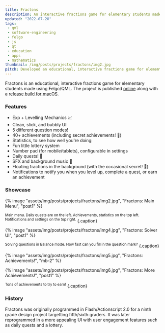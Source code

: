 ```yaml
---
title: Fractons
description: An interactive fractions game for elementary students made using Felgo/QML.
updated: "2022-07-28"
tags:
 - qml
 - software-engineering
 - felgo
 - js
 - qt
 - education
 - apps
 - mathematics
thumbnail: /img/posts/projects/fractons/img2.jpg
pitch: Developed an educational, interactive fractions game for elementary students using Felgo/QML complete with levelling mechanism, achievements, daily quests, SFX/BGM, and settings.
---
```


Fractons is an educational, interactive fractions game for elementary students made using Felgo/QML. The project is published [online](https://github.com/TrebledJ/fractons) along with a [release build for macOS](https://github.com/TrebledJ/fractons/releases/tag/v1.0).

### Features
* Exp + Levelling Mechanics 📈
* Clean, slick, and bubbly UI
* 5 different question modes!
* 40+ achievements (including secret achievements! 🤫)
* Statistics, to see how well you're doing
* Fun little lottery system
* Number pad (for mobile/tablets), configurable in settings
* Daily quests! 🤠
* SFX and background music 🎵
* Floating fractions in the background (with the occasional secret! 🤫)
* Notifications to notify you when you level up, complete a quest, or earn an achievement

### Showcase
{% image "assets/img/posts/projects/fractons/img2.jpg", "Fractons: Main Menu", "post1" %}

<sup>Main menu. Daily quests are on the left. Achievements, statistics on the top left. Notifications and settings on the top right.</sup>
{.caption}

{% image "assets/img/posts/projects/fractons/img4.jpg", "Fractons: Solver UI", "post1" %}

<sup>Solving questions in Balance mode. How fast can you fill in the question mark?</sup>
{.caption}

{% image "assets/img/posts/projects/fractons/img5.jpg", "Fractons: Achievements!", "mb-2" %}

{% image "assets/img/posts/projects/fractons/img6.jpg", "Fractons: More Achievements!", "post1" %}

<sup>Tons of achievements to try to earn!</sup>
{.caption}


### History
Fractons was originally programmed in Flash/Actionscript 2.0 for a ninth grade design project targetting fifth/sixth graders. It was later reprogrammed in a more appealing UI with user engagement features such as daily quests and a lottery.
